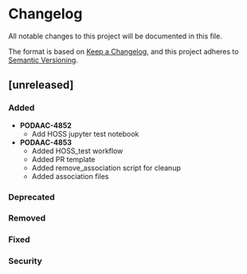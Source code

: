 # Changelog

All notable changes to this project will be documented in this file.

The format is based on [Keep a Changelog](https://keepachangelog.com/en/1.0.0/),
and this project adheres to [Semantic Versioning](https://semver.org/spec/v2.0.0.html).

## [unreleased]

### Added
- **PODAAC-4852**
  - Add HOSS jupyter test notebook
- **PODAAC-4853**
  - Added HOSS_test workflow
  - Added PR template
  - Added remove_association script for cleanup
  - Added association files
### Deprecated
### Removed
### Fixed
### Security
